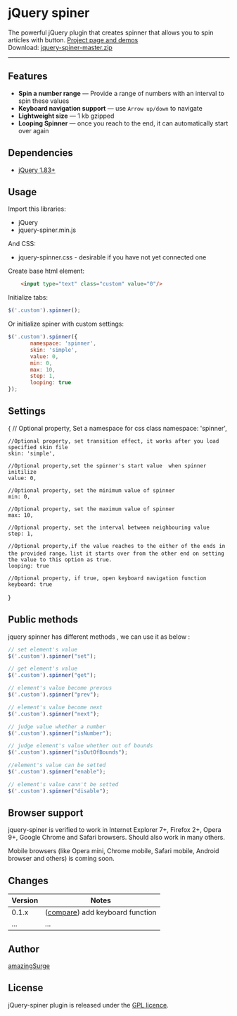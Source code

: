 # jQuery spiner

The powerful jQuery plugin that creates spinner that allows you to spin articles with button. <a href="http://amazingsurge.github.io/jquery-spiner/">Project page and demos</a><br />
Download: <a href="https://github.com/amazingSurge/jquery-spiner/archive/master.zip">jquery-spiner-master.zip</a>

***

## Features

* **Spin a number range** — Provide a range of numbers with an interval to spin these values
* **Keyboard navigation support** — use `Arrow up/down` to navigate
* **Lightweight size** — 1 kb gzipped
* **Looping Spinner** — once you reach to the end, it can automatically start over again

## Dependencies
* <a href="http://jquery.com/" target="_blank">jQuery 1.83+</a>

## Usage

Import this libraries:
* jQuery
* jquery-spiner.min.js

And CSS:
* jquery-spinner.css - desirable if you have not yet connected one


Create base html element:
```html
    <input type="text" class="custom" value="0"/>
```

Initialize tabs:
```javascript
$('.custom').spinner();
```

Or initialize spiner with custom settings:
```javascript
$('.custom').spinner({
       namespace: 'spinner',
       skin: 'simple',
       value: 0,
       min: 0,
       max: 10,
       step: 1,
       looping: true
});
```



## Settings

{
    // Optional property, Set a namespace for css class
    namespace: 'spinner',

    //Optional property, set transition effect, it works after you load specified skin file
    skin: 'simple',

    //Optional property,set the spinner's start value  when spinner initilize
    value: 0,

    //Optional property, set the minimum value of spinner
    min: 0,

    //Optional property, set the maximum value of spinner
    max: 10,

    //Optional property, set the interval between neighbouring value
    step: 1,

    //Optional property,if the value reaches to the either of the ends in the provided range，list it starts over from the other end on setting the value to this option as true.
    looping: true

    //Optional property, if true, open keyboard navigation function
    keyboard: true
      
}

## Public methods

jquery spinner has different methods , we can use it as below :
```javascript
// set element's value
$('.custom').spinner("set");

// get element's value
$('.custom').spinner("get");

// element's value become prevous
$('.custom').spinner("prev");

// element's value become next
$('.custom').spinner("next");

// judge value whether a number
$('.custom').spinner("isNumber");

// judge element's value whether out of bounds
$('.custom').spinner("isOutOfBounds");

//element's value can be setted
$('.custom').spinner("enable");

// element's value cann't be setted
$('.custom').spinner("disable");
```

## Browser support
jquery-spiner is verified to work in Internet Explorer 7+, Firefox 2+, Opera 9+, Google Chrome and Safari browsers. Should also work in many others.

Mobile browsers (like Opera mini, Chrome mobile, Safari mobile, Android browser and others) is coming soon.

## Changes

| Version | Notes                                                            |
|---------|------------------------------------------------------------------|
|   0.1.x | ([compare][compare-1.1]) add keyboard function                   |
|     ... | ...                                                              |

[compare-1.1]: https://github.com/amazingSurge/jquery-spiner/compare/v1.1.0...v1.2.0

## Author
[amazingSurge](http://amazingSurge.com)

## License
jQuery-spiner plugin is released under the <a href="https://github.com/amazingSurge/jquery-spiner/blob/master/LICENCE.GPL" target="_blank">GPL licence</a>.


